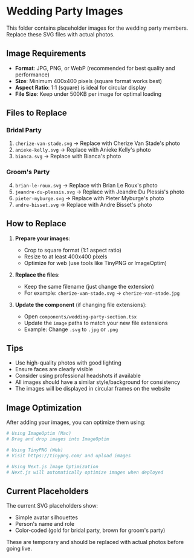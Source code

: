 # Wedding Party Images

This folder contains placeholder images for the wedding party members. Replace these SVG files with actual photos.

## Image Requirements

- **Format**: JPG, PNG, or WebP (recommended for best quality and performance)
- **Size**: Minimum 400x400 pixels (square format works best)
- **Aspect Ratio**: 1:1 (square) is ideal for circular display
- **File Size**: Keep under 500KB per image for optimal loading

## Files to Replace

### Bridal Party
1. `cherize-van-stade.svg` → Replace with Cherize Van Stade's photo
2. `anieke-kelly.svg` → Replace with Anieke Kelly's photo
3. `bianca.svg` → Replace with Bianca's photo

### Groom's Party
4. `brian-le-roux.svg` → Replace with Brian Le Roux's photo
5. `jeandre-du-plessis.svg` → Replace with Jeandre Du Plessis's photo
6. `pieter-myburge.svg` → Replace with Pieter Myburge's photo
7. `andre-bisset.svg` → Replace with Andre Bisset's photo

## How to Replace

1. **Prepare your images**:
   - Crop to square format (1:1 aspect ratio)
   - Resize to at least 400x400 pixels
   - Optimize for web (use tools like TinyPNG or ImageOptim)

2. **Replace the files**:
   - Keep the same filename (just change the extension)
   - For example: `cherize-van-stade.svg` → `cherize-van-stade.jpg`

3. **Update the component** (if changing file extensions):
   - Open `components/wedding-party-section.tsx`
   - Update the `image` paths to match your new file extensions
   - Example: Change `.svg` to `.jpg` or `.png`

## Tips

- Use high-quality photos with good lighting
- Ensure faces are clearly visible
- Consider using professional headshots if available
- All images should have a similar style/background for consistency
- The images will be displayed in circular frames on the website

## Image Optimization

After adding your images, you can optimize them using:

```bash
# Using ImageOptim (Mac)
# Drag and drop images into ImageOptim

# Using TinyPNG (Web)
# Visit https://tinypng.com/ and upload images

# Using Next.js Image Optimization
# Next.js will automatically optimize images when deployed
```

## Current Placeholders

The current SVG placeholders show:
- Simple avatar silhouettes
- Person's name and role
- Color-coded (gold for bridal party, brown for groom's party)

These are temporary and should be replaced with actual photos before going live.

